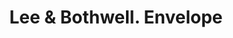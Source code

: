---
doi: 10.7916/D8DZ1MJD
date_other: '1896'
date_other_textual: '1896'
form: printed ephemera
genre:
- Envelopes
name:
- Lee & Bothwell
object_in_context_url: https://biggert.cul.columbia.edu/items/view/ave_biggert_01829
subject_hierarchical_geographic:
- Augusta, Georgia, United States
subject_name:
- Lee & Bothwell
title: Lee & Bothwell. Envelope
sort_title: Lee & Bothwell. Envelope
call_number: ave_biggert_01829
coordinates:
- 33.46666666666667,-81.96666666666667
pid: ave_biggert_01829
identifiers: ave_biggert_01829
thumbnail: https://derivativo-3.library.columbia.edu/iiif/2/ldpd:490629/full/!256,256/0/native.jpg
permalink: "/biggert/ave_biggert_01829/"
layout: iiif-image-page
---